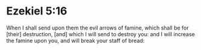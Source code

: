 # Ezekiel 5:16

When I shall send upon them the evil arrows of famine, which shall be for [their] destruction, [and] which I will send to destroy you: and I will increase the famine upon you, and will break your staff of bread: